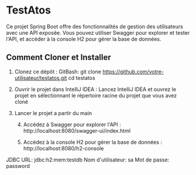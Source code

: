 # TestAtos

Ce projet Spring Boot offre des fonctionnalités de gestion des utilisateurs avec une API exposée. Vous pouvez utiliser Swagger pour explorer et tester l'API, et accéder à la console H2 pour gérer la base de données.

## Comment Cloner et Installer

1. Clonez ce dépôt :
   GitBash:
   git clone https://github.com/votre-utilisateur/testatos.git
   cd testatos

2. Ouvrir le projet dans IntelliJ IDEA : Lancez IntelliJ IDEA et ouvrez le projet en sélectionnant le répertoire racine du projet que vous avez cloné

3. Lancer le projet a partir du main
 
   4. Accédez à Swagger pour explorer l'API : http://localhost:8080/swagger-ui/index.html

   5. Accédez à la console H2 pour gérer la base de données : http://localhost:8080/h2-console

JDBC URL: jdbc:h2:mem:testdb
Nom d'utilisateur: sa
Mot de passe: password

